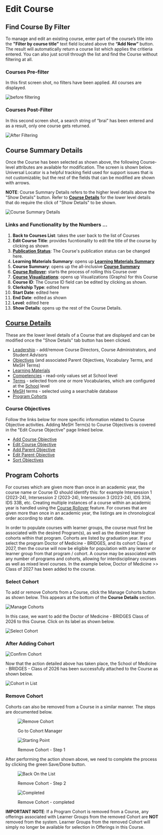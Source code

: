# Edit Course

## Find Course By Filter

To manage and edit an existing course, enter part of the course’s title into the **"Filter by course title”** text field located above the **“Add New”** button. The result will automatically return a course list which applies the critieria entered. You can also just scroll through the list and find the Course without filtering at all.

### Courses Pre-filter

In this first screen shot, no filters have been applied. All courses are displayed.

![before filtering](../../images/course_images/courses_pre_filter.png)

### Courses Post-Filter

In this second screen shot, a search string of “brai” has been entered and as a result, only one course gets returned.

![After Filtering](../../images/course_images/courses_post_filter.png)

## Course Summary Details

Once the Course has been selected as shown above, the following Course-level attributes are available for modification. The screen is shown below. Universal Locator is a helpful tracking field used for support issues that is not customizable; but the rest of the fields that can be modified are shown with arrows.

**NOTE**: Course Summary Details refers to the higher level details above the "Show Details" button. Refer to [**Course Details**](https://iliosproject.gitbook.io/ilios-user-guide/courses-and-sessions/courses#screen-elements) for the lower level details that do require the click of "Show Details" to be shown.

![Course Summary Details](../../images/course_images/course_summary_details.png)

### Links and Functionality by the Numbers ...

1. **Back to Courses List**: takes the user back to the list of Courses
2. **Edit Course Title**: provides fucntionality to edit the title of the course by clicking as shown
3. [**Publication Status**](../publishing.md): The Course's publication status can be changed here.
4. **Learning Materials Summary**: opens up [**Learning Materials Summary**](https://iliosproject.gitbook.io/ilios-user-guide/courses-and-sessions/courses/learning-materials-summary)
5. **Course Summary**: opens up the all-inclusive [**Course Summary**](https://iliosproject.gitbook.io/ilios-user-guide/courses-and-sessions/courses/course-summary)
6. [**Course Rollover**](https://iliosproject.gitbook.io/ilios-user-guide/courses-and-sessions/courses/course_actions/course-rollover): starts the process of rolling this Course over
7. [**Course Visualizations**](https://iliosproject.gitbook.io/ilios-user-guide/courses-and-sessions/courses/visualizations): opens up Visualizations (Graphs) for this Course
8. **Course ID**: The Course ID field can be edited by clicking as shown.
9. **Clerkship Type**: edited here
10. **Start Date**: edited here
11. **End Date**: edited as shown
12. **Level**: edited here
13. **Show Details**: opens up the rest of the Course Details.

## [Course Details](https://iliosproject.gitbook.io/ilios-user-guide/courses-and-sessions/courses#details)

These are the lower level details of a Course that are displayed and can be modified once the "Show Details" tab button has been clicked. 

* [Leadership](https://iliosproject.gitbook.io/ilios-user-guide/courses-and-sessions/courses/course-leadership) - add/remove Course Directors, Course Administrators, and Student Advisors
* [Objectives](https://iliosproject.gitbook.io/ilios-user-guide/courses-and-sessions/courses/course_objectives) (and associated Parent Objectives, Vocabulary Terms, and MeSH Terms)
* [Learning Materials](https://iliosproject.gitbook.io/ilios-user-guide/courses-and-sessions/courses/learning_materials)
* [Competencies](https://iliosproject.gitbook.io/ilios-user-guide/schools/competencies) - read-only values set at School level
* [Terms](https://iliosproject.gitbook.io/ilios-user-guide/schools/vocabularies) - selected from one or more Vocabularies, which are configured at the [School](https://iliosproject.gitbook.io/ilios-user-guide/schools/vocabularies) level
* [MeSH](https://iliosproject.gitbook.io/ilios-user-guide/additional-information/mesh) terms - selected using a searchable database
* [Program Cohorts](https://iliosproject.gitbook.io/ilios-user-guide/courses-and-sessions/courses/edit-course#program-cohorts)

### Course Objectives

Follow the links below for more specific information related to Course Objective activities. Adding MeSH Term(s) to Course Objectives is covered in the "Edit Course Objective" page linked below.

* [Add Course Objective](https://iliosproject.gitbook.io/ilios-user-guide/courses-and-sessions/courses/add-objective)
* [Edit Course Objective](https://iliosproject.gitbook.io/ilios-user-guide/courses-and-sessions/courses/edit-objective)
* [Add Parent Objective](https://iliosproject.gitbook.io/ilios-user-guide/courses-and-sessions/courses/add-parent-objective)
* [Edit Parent Objective](https://iliosproject.gitbook.io/ilios-user-guide/courses-and-sessions/courses/edit-parent-objective)
* [Sort Objectives](https://iliosproject.gitbook.io/ilios-user-guide/courses-and-sessions/courses/course_objectives/sort-objectives)

## Program Cohorts

For courses which are given more than once in an academic year, the course name or Course ID should identify this: for example Intersession 1 (2023-24), Intersession 2 (2023-24), Intersession 3 (2023-24), IDS 33A, IDS 33B, etc. Creating multiple instances of a course within an academic year is handled using the [Course Rollover](https://iliosproject.gitbook.io/ilios-user-guide/courses-and-sessions/courses/course-rollover) feature. For courses that are given more than once in an academic year, the listings are in chronological order according to start date.

In order to populate courses with learner groups, the course must first be associated with the desired Program(s), as well as the desired learner cohorts within that program. Cohorts are listed by graduation year. If you select the program Doctor of Medicine - BRIDGES, and its cohort Class of 2027, then the course will now be eligible for population with any learner or learner group from that program / cohort. A course may be associated with any number of programs and cohorts, allowing for interdisciplinary courses as well as mixed level courses. In the example below, Doctor of Medicine >> Class of 2027 has been added to the course.

### Select Cohort

To add or remove Cohorts from a Course, click the Manage Cohorts button as shown below. This appears at the bottom of the **Course Details** section.

![Manage Cohorts](../../images/course_images/manage_cohorts.png)

In this case, we want to add the Doctor of Medicine - BRIDGES Class of 2026 to this Course. Click on its label as shown below.

![Select Cohort](../../images/course_images/cohort_selector.png)

### After Adding Cohort

![Confirm Cohort](../../images/course_images/cohort_added_confirm.png)

Now that the action detailed above has taken place, the School of Medicine - BRIDGES - Class of 2026 has been successfully attached to the Course as shown below.

![Cohort in List](../../images/course_images/cohort_added_in_list.png)

### Remove Cohort

Cohorts can also be removed from a Course in a similar manner. The steps are documented below.

<figure>
  <img src="../../images/course_images/remove_cohort_pre.png" alt="Remove Cohort">
    <figcaption><p>Go to Cohort Manager</p>
    </figcaption>
</figure>

<figure>
  <img src="../../images/course_images/remove_cohort_start.png" alt="Starting Point">
    <figcaption>
      <p>Remove Cohort - Step 1</p>
    </figcaption>
</figure>

After performing the action shown above, we need to complete the process by clicking the green Save/Done button.

<figure>
  <img src="../../images/course_images/removed_cohort_listed.png" alt="Back On the List">
    <figcaption>
      <p>Remove Cohort - Step 2</p>
    </figcaption>
</figure>

<figure>
  <img src="../../images/course_images/remove_cohort_completed.png" alt="Completed">
    <figcaption>
      <p>Remove Cohort - completed</p>
    </figcaption>
</figure>

**IMPORTANT NOTE**: If a Program Cohort is removed from a Course, any offerings associated with Learner Groups from the removed Cohort are **NOT** removed from the system. Learner Groups from the removed Cohort will simply no longer be available for selection in Offerings in this Course.

